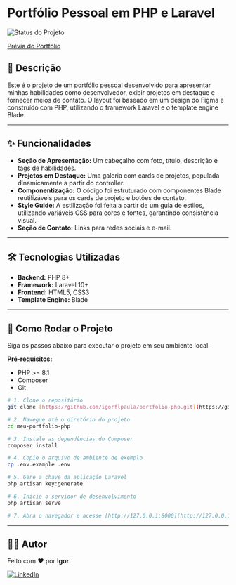 # Portfólio Pessoal em PHP e Laravel

![Status do Projeto](https://img.shields.io/badge/status-conclu%C3%ADdo-brightgreen)

[Prévia do Portfólio](https://igorflpaula.github.io/portfolio-php/)

## 📝 Descrição

Este é o projeto de um portfólio pessoal desenvolvido para apresentar minhas habilidades como desenvolvedor, exibir projetos em destaque e fornecer meios de contato. O layout foi baseado em um design do Figma e construído com PHP, utilizando o framework Laravel e o template engine Blade.

---

## ✨ Funcionalidades

-   **Seção de Apresentação:** Um cabeçalho com foto, título, descrição e tags de habilidades.
-   **Projetos em Destaque:** Uma galeria com cards de projetos, populada dinamicamente a partir do controller.
-   **Componentização:** O código foi estruturado com componentes Blade reutilizáveis para os cards de projeto e botões de contato.
-   **Style Guide:** A estilização foi feita a partir de um guia de estilos, utilizando variáveis CSS para cores e fontes, garantindo consistência visual.
-   **Seção de Contato:** Links para redes sociais e e-mail.

---

## 🛠️ Tecnologias Utilizadas

-   **Backend:** PHP 8+
-   **Framework:** Laravel 10+
-   **Frontend:** HTML5, CSS3
-   **Template Engine:** Blade

---

## 🚀 Como Rodar o Projeto

Siga os passos abaixo para executar o projeto em seu ambiente local.

**Pré-requisitos:**

-   PHP >= 8.1
-   Composer
-   Git

```bash
# 1. Clone o repositório
git clone [https://github.com/igorflpaula/portfolio-php.git](https://github.com/igorflpaula/portfolio-php.git)

# 2. Navegue até o diretório do projeto
cd meu-portfolio-php

# 3. Instale as dependências do Composer
composer install

# 4. Copie o arquivo de ambiente de exemplo
cp .env.example .env

# 5. Gere a chave da aplicação Laravel
php artisan key:generate

# 6. Inicie o servidor de desenvolvimento
php artisan serve

# 7. Abra o navegador e acesse [http://127.0.0.1:8000](http://127.0.0.1:8000)
```

---

## 🧑‍💻 Autor

Feito com ❤️ por **Igor**.

[![LinkedIn](https://img.shields.io/badge/linkedin-%230077B5.svg?style=for-the-badge&logo=linkedin&logoColor=white)](https://www.linkedin.com/in/igor-fl-de-paula/)
